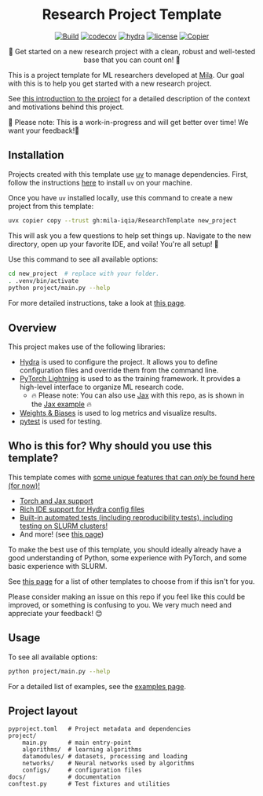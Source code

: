 <div align="center">

# Research Project Template

[![Build](https://github.com/mila-iqia/ResearchTemplate/actions/workflows/build.yml/badge.svg?branch=master)](https://github.com/mila-iqia/ResearchTemplate/actions/workflows/build.yml)
[![codecov](https://codecov.io/gh/mila-iqia/ResearchTemplate/graph/badge.svg?token=I2DYLK8NTD)](https://codecov.io/gh/mila-iqia/ResearchTemplate)
[![hydra](https://img.shields.io/badge/Config-Hydra_1.3-89b8cd)](https://hydra.cc/)
[![license](https://img.shields.io/badge/License-MIT-green.svg?labelColor=gray)](https://github.com/mila-iqia/ResearchTemplate#license)
[![Copier](https://img.shields.io/endpoint?url=https://raw.githubusercontent.com/copier-org/copier/master/img/badge/badge-grayscale-inverted-border-orange.json)](https://github.com/copier-org/copier)

🚀 Get started on a new research project with a clean, robust and well-tested base that you can count on! 🚀

</div>

This is a project template for ML researchers developed at [Mila](https://www.mila.quebec). Our goal with this is to help you get started with a new research project.

See [this introduction to the project](https://mila-iqia.github.io/ResearchTemplate/intro) for a detailed description of the context and motivations behind this project.

🚧 Please note: This is a work-in-progress and will get better over time! We want your feedback!🙏

## Installation

Projects created with this template use [uv](https://docs.astral.sh/uv/getting-started/installation/#installing-uv) to manage dependencies.
First, follow the instructions [here](https://docs.astral.sh/uv/getting-started/installation/#installing-uv) to install `uv` on your machine.

Once you have `uv` installed locally, use this command to create a new project from this template:

```bash
uvx copier copy --trust gh:mila-iqia/ResearchTemplate new_project
```

This will ask you a few questions to help set things up.
Navigate to the new directory, open up your favorite IDE, and voila! You're all setup! 🎊

Use this command to see all available options:

```bash
cd new_project  # replace with your folder.
. .venv/bin/activate
python project/main.py --help
```

For more detailed instructions, take a look at [this page](https://mila-iqia.github.io/ResearchTemplate/#setting-up-your-environment).

## Overview

This project makes use of the following libraries:

- [Hydra](https://hydra.cc/) is used to configure the project. It allows you to define configuration files and override them from the command line.
- [PyTorch Lightning](https://lightning.ai/docs/pytorch/stable/) is used to as the training framework. It provides a high-level interface to organize ML research code.
    - 🔥 Please note: You can also use [Jax](https://jax.readthedocs.io/en/latest/) with this repo, as is shown in the [Jax example](https://mila-iqia.github.io/ResearchTemplate/examples/jax_image_classification/) 🔥
- [Weights & Biases](https://wandb.ai) is used to log metrics and visualize results.
- [pytest](https://docs.pytest.org/en/stable/) is used for testing.

## Who is this for? Why should you use this template?

This template comes with [some unique features that can *only* be found here (for now)!](https://mila-iqia.github.io/ResearchTemplate/features/)

- [Torch and Jax support](https://mila-iqia.github.io/ResearchTemplate/features/jax/)
- [Rich IDE support for Hydra config files](https://mila-iqia.github.io/ResearchTemplate/features/auto_schema/)
- [Built-in automated tests (including reproducibility tests), including testing on SLURM clusters!](https://mila-iqia.github.io/ResearchTemplate/features/testing/)
- And more! (see [this page](https://mila-iqia.github.io/ResearchTemplate/features/))

To make the best use of this template, you should ideally already have a good understanding of Python, some experience with PyTorch, and some basic experience with SLURM.

See [this page](https://mila-iqia.github.io/ResearchTemplate/resources/#other-project-templates) for a list of other templates to choose from if this isn't for you.

Please consider making an issue on this repo if you feel like this could be improved, or something is confusing to you. We very much need and appreciate your feedback! 😊

## Usage

To see all available options:

```bash
python project/main.py --help
```

For a detailed list of examples, see the [examples page](https://mila-iqia.github.io/ResearchTemplate/examples).

<!-- * `mkdocs new [dir-name]` - Create a new project.
* `mkdocs serve` - Start the live-reloading docs server.
* `mkdocs build` - Build the documentation site.
* `mkdocs -h` - Print help message and exit. -->

## Project layout

```
pyproject.toml   # Project metadata and dependencies
project/
    main.py      # main entry-point
    algorithms/  # learning algorithms
    datamodules/ # datasets, processing and loading
    networks/    # Neural networks used by algorithms
    configs/     # configuration files
docs/            # documentation
conftest.py      # Test fixtures and utilities
```
